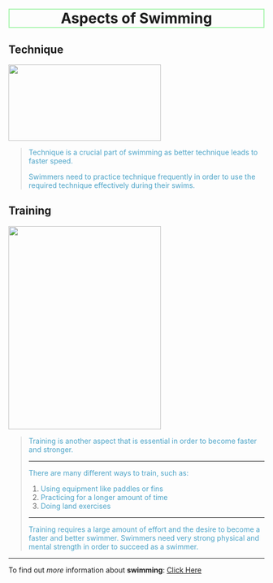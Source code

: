 
# <center style="border: 2px solid #AAF5AF;"> Aspects of Swimming </center>

## Technique
<img src="https://d32ydbgkw6ghe6.cloudfront.net/production/uploads/cover_images/dcb1c8ce2677774579e854d473897f11ec4c/i1080x475.jpg" width="300" height="150">

> <font color="#4ba3c7"> Technique is a crucial part of swimming as better technique leads to faster speed. </font>
> 
> <font color="#4ba3c7"> Swimmers need to practice technique frequently in order to use the required technique effectively during their swims. </font>

## Training
<img src="http://cen.acs.org/content/dam/cen/94/31/09431-cover-openercxd.jpg" width="300" height="400">

> <font color="#4ba3c7"> Training is another aspect that is essential in order to become faster and stronger. </font> 
> 
> -----
> <font color="#4ba3c7"> There are many different ways to train, such as: </font>
> 1. <font color="#4ba3c7"> Using equipment like paddles or fins </font>
> 2. <font color="#4ba3c7"> Practicing for a longer amount of time </font> 
> 3. <font color="#4ba3c7"> Doing land exercises </font>
> 
> -----
> <font color="#4ba3c7"> Training requires a large amount of effort and the desire to become a faster and better swimmer. </font>
> <font color="#4ba3c7"> Swimmers need very strong physical and mental strength in order to succeed as a swimmer. </font>
> 
-----

To find out *more* information about **swimming**: [Click Here](https://en.wikipedia.org/wiki/Swimming)
